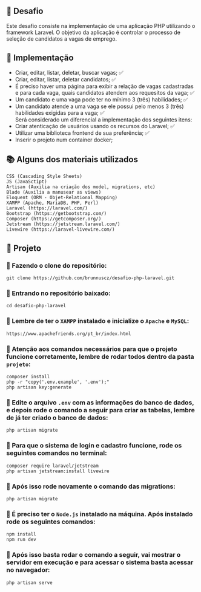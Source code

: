 ## 📌 Desafio

Este desafio consiste na implementação de uma aplicação PHP utilizando o framework Laravel. O objetivo da aplicação é controlar o processo de seleção de candidatos a vagas de emprego.

## 📐 Implementação

- Criar, editar, listar, deletar, buscar vagas; ✅
- Criar, editar, listar, deletar candidatos; ✅
- É preciso haver uma página para exibir a relação de vagas cadastradas e para cada vaga, quais candidatos atendem aos requesitos da vaga; ✅
- Um candidato e uma vaga pode ter no mínimo 3 (três) habilidades; ✅
- Um candidato atende a uma vaga se ele possui pelo menos 3 (três) habilidades exigidas para a vaga; ✅ <br>
Será considerado um diferencial a implementação dos seguintes itens:
- Criar atenticação de usuários usando os recursos do Laravel; ✅
- Utilizar uma biblioteca frontend de sua preferência; ✅
- Inserir o projeto num container docker;

## 📚 Alguns dos materiais utilizados

    CSS (Cascading Style Sheets)
    JS (JavaSctipt)
    Artisan (Auxilia na criação dos model, migrations, etc)
    Blade (Auxilia a manusear as views)
    Eloquent (ORM - Objet-Relational Mapping)
    XAMPP (Apache, MariaDB, PHP, Perl)
    Laravel (https://laravel.com/)
    Bootstrap (https://getbootstrap.com/)
    Composer (https://getcomposer.org/)
    Jetstream (https://jetstream.laravel.com/)
    Livewire (https://laravel-livewire.com/)

## 📁 Projeto
### 📍 Fazendo o clone do repositório:

    git clone https://github.com/brunnuscz/desafio-php-laravel.git

### 📍 Entrando no repositório baixado:

    cd desafio-php-laravel

### 📍 Lembre de ter o `XAMPP` instalado e inicialize o `Apache` e `MySQL`:

    https://www.apachefriends.org/pt_br/index.html

### 📍 Atenção aos comandos necessários para que o projeto funcione corretamente, lembre de rodar todos dentro da pasta `projeto`:

    composer install
    php -r "copy('.env.example', '.env');"
    php artisan key:generate
    
### 📍 Edite o arquivo `.env` com as informações do banco de dados, e depois rode o comando a seguir para criar as tabelas, lembre de já ter criado o banco de dados:

    php artisan migrate 

### 📍 Para que o sistema de login e cadastro funcione, rode os seguintes comandos no terminal:

    composer require laravel/jetstream
    php artisan jetstream:install livewire

### 📍 Após isso rode novamente o comando das migrations:

    php artisan migrate

### 📍 É preciso ter o `Node.js` instalado na máquina. Após instalado rode os seguintes comandos:

    npm install
    npm run dev

### 📍 Após isso basta rodar o comando a seguir, vai mostrar o servidor em execução e para acessar o sistema basta acessar no navegador:

    php artisan serve
